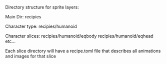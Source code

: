 Directory structure for sprite layers:

Main Dir:
    recipies

Character type:
    recipies/humanoid

Character slices:
    recipies/humanoid/eqbody
    recipies/humanoid/eqhead
    etc...

Each slice directory will have a recipe.toml file that describes all animations and images for that slice

